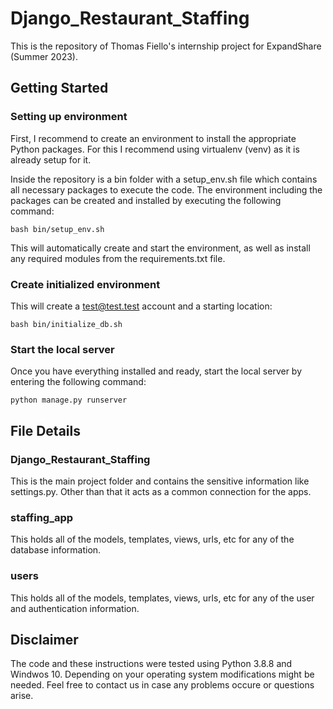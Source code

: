# Django_Restaurant_Staffing

This is the repository of Thomas Fiello's internship project for ExpandShare (Summer 2023).

## Getting Started

### Setting up environment
First, I recommend to create an environment to install the appropriate Python packages. For this I recommend using virtualenv (venv) as it is already setup for it.

Inside the repository is a bin folder with a setup_env.sh file which contains all necessary packages to execute the code. The environment including the packages can be created and installed by executing the following command: 
```console
bash bin/setup_env.sh
``` 

This will automatically create and start the environment, as well as install any required modules from the requirements.txt file.

### Create initialized environment
This will create a test@test.test account and a starting location:
```console
bash bin/initialize_db.sh
```

### Start the local server
Once you have everything installed and ready, start the local server by entering the following command:
```console
python manage.py runserver
```

## File Details

### Django_Restaurant_Staffing
This is the main project folder and contains the sensitive information like settings.py. Other than that it acts as a common connection for the apps.

### staffing_app
This holds all of the models, templates, views, urls, etc for any of the database information.

### users
This holds all of the models, templates, views, urls, etc for any of the user and authentication information.

## Disclaimer
The code and these instructions were tested using Python 3.8.8 and Windwos 10. Depending on your operating system modifications might be needed. Feel free to contact us in case any problems occure or questions arise.